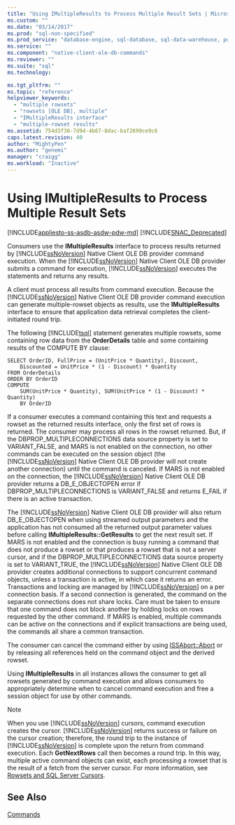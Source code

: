 ```yaml
---
title: "Using IMultipleResults to Process Multiple Result Sets | Microsoft Docs"
ms.custom: ""
ms.date: "03/14/2017"
ms.prod: "sql-non-specified"
ms.prod_service: "database-engine, sql-database, sql-data-warehouse, pdw"
ms.service: ""
ms.component: "native-client-ole-db-commands"
ms.reviewer: ""
ms.suite: "sql"
ms.technology: 

ms.tgt_pltfrm: ""
ms.topic: "reference"
helpviewer_keywords: 
  - "multiple rowsets"
  - "rowsets [OLE DB], multiple"
  - "IMultipleResults interface"
  - "multiple-rowset results"
ms.assetid: 754d3f30-7d94-4b67-8dac-baf2699ce9c6
caps.latest.revision: 40
author: "MightyPen"
ms.author: "genemi"
manager: "craigg"
ms.workload: "Inactive"
---
```

# Using IMultipleResults to Process Multiple Result Sets
[!INCLUDE[appliesto-ss-asdb-asdw-pdw-md](../../includes/appliesto-ss-asdb-asdw-pdw-md.md)]
[!INCLUDE[SNAC_Deprecated](../../includes/snac-deprecated.md)]

  Consumers use the **IMultipleResults** interface to process results returned by [!INCLUDE[ssNoVersion](../../includes/ssnoversion-md.md)] Native Client OLE DB provider command execution. When the [!INCLUDE[ssNoVersion](../../includes/ssnoversion-md.md)] Native Client OLE DB provider submits a command for execution, [!INCLUDE[ssNoVersion](../../includes/ssnoversion-md.md)] executes the statements and returns any results.  
  
 A client must process all results from command execution. Because the [!INCLUDE[ssNoVersion](../../includes/ssnoversion-md.md)] Native Client OLE DB provider command execution can generate multiple-rowset objects as results, use the **IMultipleResults** interface to ensure that application data retrieval completes the client-initiated round trip.  
  
 The following [!INCLUDE[tsql](../../includes/tsql-md.md)] statement generates multiple rowsets, some containing row data from the **OrderDetails** table and some containing results of the COMPUTE BY clause:  
  
```  
SELECT OrderID, FullPrice = (UnitPrice * Quantity), Discount,  
    Discounted = UnitPrice * (1 - Discount) * Quantity  
FROM OrderDetails  
ORDER BY OrderID  
COMPUTE  
    SUM(UnitPrice * Quantity), SUM(UnitPrice * (1 - Discount) * Quantity)  
    BY OrderID  
```  
  
 If a consumer executes a command containing this text and requests a rowset as the returned results interface, only the first set of rows is returned. The consumer may process all rows in the rowset returned. But, if the DBPROP_MULTIPLECONNECTIONS data source property is set to VARIANT_FALSE, and MARS is not enabled on the connection, no other commands can be executed on the session object (the [!INCLUDE[ssNoVersion](../../includes/ssnoversion-md.md)] Native Client OLE DB provider will not create another connection) until the command is canceled. If MARS is not enabled on the connection, the [!INCLUDE[ssNoVersion](../../includes/ssnoversion-md.md)] Native Client OLE DB provider returns a DB_E_OBJECTOPEN error if DBPROP_MULTIPLECONNECTIONS is VARIANT_FALSE and returns E_FAIL if there is an active transaction.  
  
 The [!INCLUDE[ssNoVersion](../../includes/ssnoversion-md.md)] Native Client OLE DB provider will also return DB_E_OBJECTOPEN when using streamed output parameters and the application has not consumed all the returned output parameter values before calling **IMultipleResults::GetResults** to get the next result set. If MARS is not enabled and the connection is busy running a command that does not produce a rowset or that produces a rowset that is not a server cursor, and if the DBPROP_MULTIPLECONNECTIONS data source property is set to VARIANT_TRUE, the [!INCLUDE[ssNoVersion](../../includes/ssnoversion-md.md)] Native Client OLE DB provider creates additional connections to support concurrent command objects, unless a transaction is active, in which case it returns an error. Transactions and locking are managed by [!INCLUDE[ssNoVersion](../../includes/ssnoversion-md.md)] on a per connection basis. If a second connection is generated, the command on the separate connections does not share locks. Care must be taken to ensure that one command does not block another by holding locks on rows requested by the other command. If MARS is enabled, multiple commands can be active on the connections and if explicit transactions are being used, the commands all share a common transaction.  
  
 The consumer can cancel the command either by using [ISSAbort::Abort](../../relational-databases/native-client-ole-db-interfaces/issabort-abort-ole-db.md) or by releasing all references held on the command object and the derived rowset.  
  
 Using **IMultipleResults** in all instances allows the consumer to get all rowsets generated by command execution and allows consumers to appropriately determine when to cancel command execution and free a session object for use by other commands.  
  
> [!NOTE]  
>  When you use [!INCLUDE[ssNoVersion](../../includes/ssnoversion-md.md)] cursors, command execution creates the cursor. [!INCLUDE[ssNoVersion](../../includes/ssnoversion-md.md)] returns success or failure on the cursor creation; therefore, the round trip to the instance of [!INCLUDE[ssNoVersion](../../includes/ssnoversion-md.md)] is complete upon the return from command execution. Each **GetNextRows** call then becomes a round trip. In this way, multiple active command objects can exist, each processing a rowset that is the result of a fetch from the server cursor. For more information, see [Rowsets and SQL Server Cursors](../../relational-databases/native-client-ole-db-rowsets/rowsets-and-sql-server-cursors.md).  
  
## See Also  
 [Commands](../../relational-databases/native-client-ole-db-commands/commands.md)  
  
  

